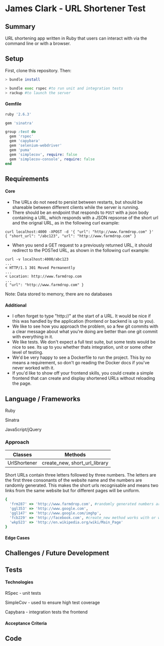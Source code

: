 
# James Clark - URL Shortener Test #
## Summary ##

URL shortening app written in Ruby that users can interact with via the command line or with a browser.

## Setup ##

First, clone this repository. Then:

```bash
> bundle install

> bundle exec rspec #to run unit and integration tests
> rackup #to launch the server
```

#### Gemfile ####
```ruby
ruby '2.6.3'

gem 'sinatra'

group :test do
  gem 'rspec'
  gem 'capybara'
  gem 'selenium-webdriver'
  gem 'puma'
  gem 'simplecov', require: false
  gem 'simplecov-console', require: false
end
```

## Requirements ##
#### Core ####
* The URLs do not need to persist between restarts, but should be shareable between different clients while the server is running.
* There should be an endpoint that responds to `POST` with a json body containing a URL, which responds with a JSON repsonse of the short url and the orignal URL, as in the following curl example:
```
curl localhost:4000 -XPOST -d '{ "url": "http://www.farmdrop.com" }'
{ "short_url": "/abc123", "url": "http://www.farmdrop.com" }
```
* When you send a GET request to a previously returned URL, it should redirect to the POSTed URL, as shown in the following curl example:
```
curl -v localhost:4000/abc123
...
< HTTP/1.1 301 Moved Permanently
...
< Location: http://www.farmdrop.com
...
{ "url": "http://www.farmdrop.com" }
```

Note: Data stored to memory, there are no databases

#### Additional ####
* I often forget to type "http://" at the start of a URL. It would be nice if this was handled by the application (frontend or backend is up to you).
* We like to see how you approach the problem, so a few git commits with a clear message about what you're doing are better than one git commit with everything in it.
* We like tests. We don't expect a full test suite, but some tests would be nice to see. Its up to you whether thats integration, unit or some other level of testing.
* We'd be very happy to see a Dockerfile to run the project. This by no means a requirement, so don't go reading the Docker docs if you've never worked with it.
* If you'd like to show off your frontend skills, you could create a simple frontend that can create and display shortened URLs without reloading the page.

## Language / Frameworks ##

Ruby

Sinatra

JavaScript/jQuery

### Approach ###

| Classes    | Methods |
| -------- | ------- |
| UrlShortener  | create_new, short_url_library |

Short URLs contain three letters followed by three numbers. The letters are the first three consonants of the website name and the numbers are randomly generated. This makes the short urls recognisable and means two links from the same website but for different pages will be uniform.

```ruby
{
  'frm287' => 'http://www.farmdrop.com', #randomly generated numbers are stubbed in tests
  'ggl353' => 'http://www.google.com', 
  'ggl147' => 'http://www.google.com/imghp',
  'fcb229' => 'http://facebook.com', #create_new method works with or without the 'www.'
  'wkp523' => 'http://en.wikipedia.org/wiki/Main_Page'
}
```

#### Edge Cases ####


## Challenges / Future Development ##

## Tests ##

#### Technologies ####

RSpec - unit tests

SimpleCov - used to ensure high test coverage

Capybara - integration tests the frontend


#### Acceptance Criteria ####


## Code ##

